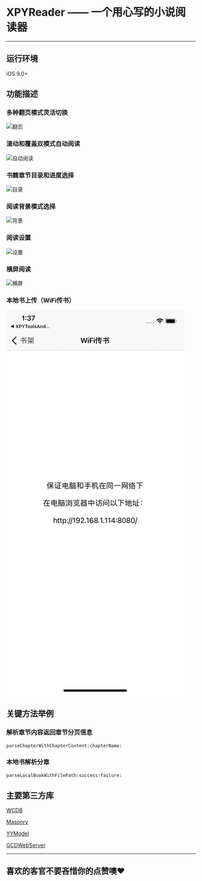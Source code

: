 # XPYReader —— 一个用心写的小说阅读器

*******************


## 运行环境
iOS 9.0+


## 功能描述

### 多种翻页模式灵活切换

![翻页](XPYReader/Resource/reader_page_mode.gif)

### 滚动和覆盖双模式自动阅读

![自动阅读](XPYReader/Resource/reader_auto_read.gif)

### 书籍章节目录和进度选择

![目录](XPYReader/Resource/reader_catalog.gif)

### 阅读背景模式选择

![背景](XPYReader/Resource/reader_background.gif)

### 阅读设置

![设置](XPYReader/Resource/reader_setting.gif)

### 横屏阅读

![横屏](XPYReader/Resource/reader_landscape.gif)

### 本地书上传（WiFi传书）

![WiFi传书](XPYReader/Resource/upload_book.png)


## 关键方法举例

### 解析章节内容返回章节分页信息

    parseChapterWithChapterContent:chapterName:

### 本地书解析分章

    parseLocalBookWithFilePath:success:failure:
    

## 主要第三方库

[WCDB](https://github.com/Tencent/wcdb)

[Masonry](https://github.com/SnapKit/Masonry)

[YYModel](https://github.com/ibireme/YYModel)

[GCDWebServer](https://github.com/swisspol/GCDWebServer)


*******************

## 喜欢的客官不要吝惜你的点赞噢❤️

